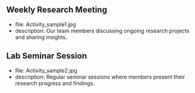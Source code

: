 ## Weekly Research Meeting
- file: Activity_sample1.jpg
- description: Our team members discussing ongoing research projects and sharing insights.

## Lab Seminar Session
- file: Activity_sample2.jpg
- description: Regular seminar sessions where members present their research progress and findings.
